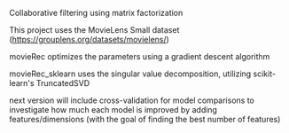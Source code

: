 Collaborative filtering using matrix factorization

This project uses the MovieLens Small dataset (https://grouplens.org/datasets/movielens/)

movieRec optimizes the parameters using a gradient descent algorithm

movieRec_sklearn uses the singular value decomposition, utilizing scikit-learn's TruncatedSVD

next version will include cross-validation for model comparisons to investigate how much each model is improved by adding features/dimensions (with the goal of finding the best number of features)

 